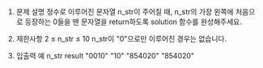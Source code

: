 1. 문제 설명
   정수로 이루어진 문자열 n_str이 주어질 때, n_str의 가장 왼쪽에 처음으로 등장하는 0들을 뗀 문자열을 return하도록 solution 함수를 완성해주세요.

2. 제한사항
   2 ≤ n_str ≤ 10
   n_str이 "0"으로만 이루어진 경우는 없습니다.

3. 입출력 예
   n_str result
   "0010" "10"
   "854020" "854020"
